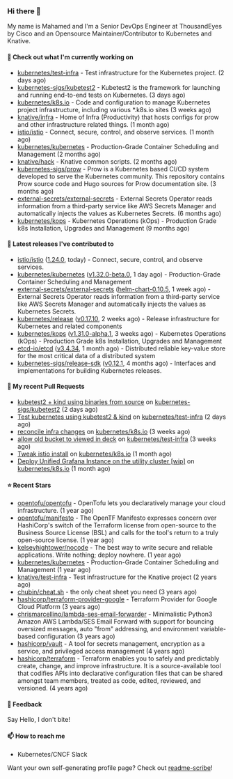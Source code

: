 ### Hi there 👋

My name is Mahamed and I'm a Senior DevOps Engineer at ThousandEyes by Cisco and an Opensource Maintainer/Contributor to Kubernetes and Knative.

#### 👷 Check out what I'm currently working on

- [kubernetes/test-infra](https://github.com/kubernetes/test-infra) - Test infrastructure for the Kubernetes project. (2 days ago)
- [kubernetes-sigs/kubetest2](https://github.com/kubernetes-sigs/kubetest2) - Kubetest2 is the framework for launching and running end-to-end tests on Kubernetes. (3 days ago)
- [kubernetes/k8s.io](https://github.com/kubernetes/k8s.io) - Code and configuration to manage Kubernetes project infrastructure, including various *.k8s.io sites (3 weeks ago)
- [knative/infra](https://github.com/knative/infra) - Home of Infra (Productivity) that hosts configs for prow and other infrastructure related things. (1 month ago)
- [istio/istio](https://github.com/istio/istio) - Connect, secure, control, and observe services. (1 month ago)
- [kubernetes/kubernetes](https://github.com/kubernetes/kubernetes) - Production-Grade Container Scheduling and Management (2 months ago)
- [knative/hack](https://github.com/knative/hack) - Knative common scripts. (2 months ago)
- [kubernetes-sigs/prow](https://github.com/kubernetes-sigs/prow) - Prow is a Kubernetes based CI/CD system developed to serve the Kubernetes community. This repository contains Prow source code and Hugo sources for Prow documentation site.  (3 months ago)
- [external-secrets/external-secrets](https://github.com/external-secrets/external-secrets) - External Secrets Operator reads information from a third-party service like AWS Secrets Manager and automatically injects the values as Kubernetes Secrets. (6 months ago)
- [kubernetes/kops](https://github.com/kubernetes/kops) - Kubernetes Operations (kOps) - Production Grade k8s Installation, Upgrades and Management (9 months ago)

#### 🔭 Latest releases I've contributed to

- [istio/istio](https://github.com/istio/istio) ([1.24.0](https://github.com/istio/istio/releases/tag/1.24.0), today) - Connect, secure, control, and observe services.
- [kubernetes/kubernetes](https://github.com/kubernetes/kubernetes) ([v1.32.0-beta.0](https://github.com/kubernetes/kubernetes/releases/tag/v1.32.0-beta.0), 1 day ago) - Production-Grade Container Scheduling and Management
- [external-secrets/external-secrets](https://github.com/external-secrets/external-secrets) ([helm-chart-0.10.5](https://github.com/external-secrets/external-secrets/releases/tag/helm-chart-0.10.5), 1 week ago) - External Secrets Operator reads information from a third-party service like AWS Secrets Manager and automatically injects the values as Kubernetes Secrets.
- [kubernetes/release](https://github.com/kubernetes/release) ([v0.17.10](https://github.com/kubernetes/release/releases/tag/v0.17.10), 2 weeks ago) - Release infrastructure for Kubernetes and related components
- [kubernetes/kops](https://github.com/kubernetes/kops) ([v1.31.0-alpha.1](https://github.com/kubernetes/kops/releases/tag/v1.31.0-alpha.1), 3 weeks ago) - Kubernetes Operations (kOps) - Production Grade k8s Installation, Upgrades and Management
- [etcd-io/etcd](https://github.com/etcd-io/etcd) ([v3.4.34](https://github.com/etcd-io/etcd/releases/tag/v3.4.34), 1 month ago) - Distributed reliable key-value store for the most critical data of a distributed system
- [kubernetes-sigs/release-sdk](https://github.com/kubernetes-sigs/release-sdk) ([v0.12.1](https://github.com/kubernetes-sigs/release-sdk/releases/tag/v0.12.1), 4 months ago) - Interfaces and implementations for building Kubernetes releases.

#### 🔨 My recent Pull Requests

- [kubetest2 &#43; kind using binaries from source](https://github.com/kubernetes-sigs/kubetest2/pull/277) on [kubernetes-sigs/kubetest2](https://github.com/kubernetes-sigs/kubetest2) (2 days ago)
- [Test kubernetes using kubetest2 &amp; kind](https://github.com/kubernetes/test-infra/pull/33756) on [kubernetes/test-infra](https://github.com/kubernetes/test-infra) (2 days ago)
- [reconcile infra changes](https://github.com/kubernetes/k8s.io/pull/7399) on [kubernetes/k8s.io](https://github.com/kubernetes/k8s.io) (3 weeks ago)
- [allow old bucket to viewed in deck](https://github.com/kubernetes/test-infra/pull/33631) on [kubernetes/test-infra](https://github.com/kubernetes/test-infra) (3 weeks ago)
- [Tweak istio install](https://github.com/kubernetes/k8s.io/pull/7378) on [kubernetes/k8s.io](https://github.com/kubernetes/k8s.io) (1 month ago)
- [Deploy Unified Grafana Instance on the utility cluster [wip]](https://github.com/kubernetes/k8s.io/pull/7377) on [kubernetes/k8s.io](https://github.com/kubernetes/k8s.io) (1 month ago)

#### ⭐ Recent Stars

- [opentofu/opentofu](https://github.com/opentofu/opentofu) - OpenTofu lets you declaratively manage your cloud infrastructure. (1 year ago)
- [opentofu/manifesto](https://github.com/opentofu/manifesto) - The OpenTF Manifesto expresses concern over HashiCorp&#39;s switch of the Terraform license from open-source to the Business Source License (BSL) and calls for the tool&#39;s return to a truly open-source license. (1 year ago)
- [kelseyhightower/nocode](https://github.com/kelseyhightower/nocode) - The best way to write secure and reliable applications. Write nothing; deploy nowhere. (1 year ago)
- [kubernetes/kubernetes](https://github.com/kubernetes/kubernetes) - Production-Grade Container Scheduling and Management (1 year ago)
- [knative/test-infra](https://github.com/knative/test-infra) - Test infrastructure for the Knative project (2 years ago)
- [chubin/cheat.sh](https://github.com/chubin/cheat.sh) - the only cheat sheet you need (3 years ago)
- [hashicorp/terraform-provider-google](https://github.com/hashicorp/terraform-provider-google) - Terraform Provider for Google Cloud Platform (3 years ago)
- [chrismarcellino/lambda-ses-email-forwarder](https://github.com/chrismarcellino/lambda-ses-email-forwarder) - Minimalistic Python3 Amazon AWS Lambda/SES Email Forward with support for bouncing oversized messages, auto &#34;from&#34; addressing, and environment variable-based configuration (3 years ago)
- [hashicorp/vault](https://github.com/hashicorp/vault) - A tool for secrets management, encryption as a service, and privileged access management (4 years ago)
- [hashicorp/terraform](https://github.com/hashicorp/terraform) - Terraform enables you to safely and predictably create, change, and improve infrastructure. It is a source-available tool that codifies APIs into declarative configuration files that can be shared amongst team members, treated as code, edited, reviewed, and versioned. (4 years ago)

#### 💬 Feedback

Say Hello, I don't bite!

#### 📫 How to reach me

- Kubernetes/CNCF Slack

Want your own self-generating profile page? Check out [readme-scribe](https://github.com/muesli/readme-scribe)!


